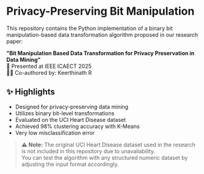 # Privacy-Preserving Bit Manipulation

This repository contains the Python implementation of a binary bit manipulation-based data transformation algorithm proposed in our research paper:

**"Bit Manipulation Based Data Transformation for Privacy Preservation in Data Mining"**  
📍 Presented at IEEE ICAECT 2025  
🧑‍💻 Co-authored by: Keerthinath R

## ✨ Highlights
- Designed for privacy-preserving data mining
- Utilizes binary bit-level transformations
- Evaluated on the UCI Heart Disease dataset
- Achieved 98% clustering accuracy with K-Means
- Very low misclassification error

> ⚠️ **Note:** The original UCI Heart Disease dataset used in the research is not included in this repository due to unavailability.  
You can test the algorithm with any structured numeric dataset by adjusting the input format accordingly.
